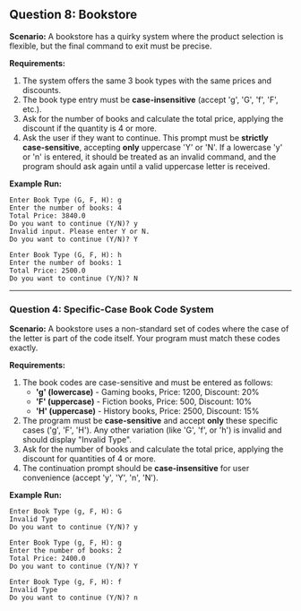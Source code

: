 ## Question 8:  Bookstore

**Scenario:**
A bookstore has a quirky system where the product selection is flexible, but the final command to exit must be precise.

**Requirements:**
1.  The system offers the same 3 book types with the same prices and discounts.
2.  The book type entry must be **case-insensitive** (accept 'g', 'G', 'f', 'F', etc.).
3.  Ask for the number of books and calculate the total price, applying the discount if the quantity is 4 or more.
4.  Ask the user if they want to continue. This prompt must be **strictly case-sensitive**, accepting **only** uppercase 'Y' or 'N'. If a lowercase 'y' or 'n' is entered, it should be treated as an invalid command, and the program should ask again until a valid uppercase letter is received.

**Example Run:**
```
Enter Book Type (G, F, H): g
Enter the number of books: 4
Total Price: 3840.0
Do you want to continue (Y/N)? y
Invalid input. Please enter Y or N.
Do you want to continue (Y/N)? Y

Enter Book Type (G, F, H): h
Enter the number of books: 1
Total Price: 2500.0
Do you want to continue (Y/N)? N
```

---

### Question 4: Specific-Case Book Code System

**Scenario:**
A bookstore uses a non-standard set of codes where the case of the letter is part of the code itself. Your program must match these codes exactly.

**Requirements:**
1.  The book codes are case-sensitive and must be entered as follows:
    *   **'g' (lowercase)** - Gaming books, Price: 1200, Discount: 20%
    *   **'F' (uppercase)** - Fiction books, Price: 500, Discount: 10%
    *   **'H' (uppercase)** - History books, Price: 2500, Discount: 15%
2.  The program must be **case-sensitive** and accept **only** these specific cases ('g', 'F', 'H'). Any other variation (like 'G', 'f', or 'h') is invalid and should display "Invalid Type".
3.  Ask for the number of books and calculate the total price, applying the discount for quantities of 4 or more.
4.  The continuation prompt should be **case-insensitive** for user convenience (accept 'y', 'Y', 'n', 'N').

**Example Run:**
```
Enter Book Type (g, F, H): G
Invalid Type
Do you want to continue (Y/N)? y

Enter Book Type (g, F, H): g
Enter the number of books: 2
Total Price: 2400.0
Do you want to continue (Y/N)? Y

Enter Book Type (g, F, H): f
Invalid Type
Do you want to continue (Y/N)? n
```